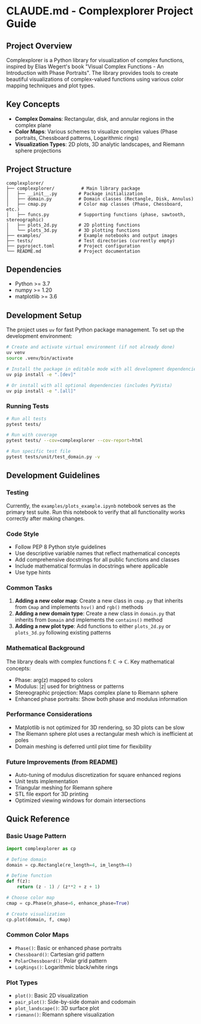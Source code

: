 # CLAUDE.md - Complexplorer Project Guide

## Project Overview

Complexplorer is a Python library for visualization of complex functions, inspired by Elias Wegert's book "Visual Complex Functions - An Introduction with Phase Portraits". The library provides tools to create beautiful visualizations of complex-valued functions using various color mapping techniques and plot types.

## Key Concepts

- **Complex Domains**: Rectangular, disk, and annular regions in the complex plane
- **Color Maps**: Various schemes to visualize complex values (Phase portraits, Chessboard patterns, Logarithmic rings)
- **Visualization Types**: 2D plots, 3D analytic landscapes, and Riemann sphere projections

## Project Structure

```
complexplorer/
├── complexplorer/          # Main library package
│   ├── __init__.py        # Package initialization
│   ├── domain.py          # Domain classes (Rectangle, Disk, Annulus)
│   ├── cmap.py            # Color map classes (Phase, Chessboard, etc.)
│   ├── funcs.py           # Supporting functions (phase, sawtooth, stereographic)
│   ├── plots_2d.py        # 2D plotting functions
│   └── plots_3d.py        # 3D plotting functions
├── examples/              # Example notebooks and output images
├── tests/                 # Test directories (currently empty)
├── pyproject.toml         # Project configuration
└── README.md              # Project documentation
```

## Dependencies

- Python >= 3.7
- numpy >= 1.20
- matplotlib >= 3.6

## Development Setup

The project uses `uv` for fast Python package management. To set up the development environment:

```bash
# Create and activate virtual environment (if not already done)
uv venv
source .venv/bin/activate

# Install the package in editable mode with all development dependencies
uv pip install -e ".[dev]"

# Or install with all optional dependencies (includes PyVista)
uv pip install -e ".[all]"
```

### Running Tests

```bash
# Run all tests
pytest tests/

# Run with coverage
pytest tests/ --cov=complexplorer --cov-report=html

# Run specific test file
pytest tests/unit/test_domain.py -v
```

## Development Guidelines

### Testing

Currently, the `examples/plots_example.ipynb` notebook serves as the primary test suite. Run this notebook to verify that all functionality works correctly after making changes.

### Code Style

- Follow PEP 8 Python style guidelines
- Use descriptive variable names that reflect mathematical concepts
- Add comprehensive docstrings for all public functions and classes
- Include mathematical formulas in docstrings where applicable
- Use type hints

### Common Tasks

1. **Adding a new color map**: Create a new class in `cmap.py` that inherits from `Cmap` and implements `hsv()` and `rgb()` methods
2. **Adding a new domain type**: Create a new class in `domain.py` that inherits from `Domain` and implements the `contains()` method
3. **Adding a new plot type**: Add functions to either `plots_2d.py` or `plots_3d.py` following existing patterns

### Mathematical Background

The library deals with complex functions f: ℂ → ℂ. Key mathematical concepts:
- Phase: arg(z) mapped to colors
- Modulus: |z| used for brightness or patterns
- Stereographic projection: Maps complex plane to Riemann sphere
- Enhanced phase portraits: Show both phase and modulus information

### Performance Considerations

- Matplotlib is not optimized for 3D rendering, so 3D plots can be slow
- The Riemann sphere plot uses a rectangular mesh which is inefficient at poles
- Domain meshing is deferred until plot time for flexibility

### Future Improvements (from README)

- Auto-tuning of modulus discretization for square enhanced regions
- Unit tests implementation
- Triangular meshing for Riemann sphere
- STL file export for 3D printing
- Optimized viewing windows for domain intersections

## Quick Reference

### Basic Usage Pattern

```python
import complexplorer as cp

# Define domain
domain = cp.Rectangle(re_length=4, im_length=4)

# Define function
def f(z):
    return (z - 1) / (z**2 + z + 1)

# Choose color map
cmap = cp.Phase(n_phase=6, enhance_phase=True)

# Create visualization
cp.plot(domain, f, cmap)
```

### Common Color Maps

- `Phase()`: Basic or enhanced phase portraits
- `Chessboard()`: Cartesian grid pattern
- `PolarChessboard()`: Polar grid pattern
- `LogRings()`: Logarithmic black/white rings

### Plot Types

- `plot()`: Basic 2D visualization
- `pair_plot()`: Side-by-side domain and codomain
- `plot_landscape()`: 3D surface plot
- `riemann()`: Riemann sphere visualization